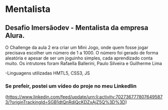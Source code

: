 #  Mentalista

## Desafio Imersãodev - Mentalista da empresa Alura.

O Challenge da aula 2 era criar um Mini Jogo, onde quem fosse jogar precisava escolher um número de 1 a 1000. 
O número  foi gerado de forma aleatória e apesar de ser um joguinho simples, cada aprendizado  conta muito.
Os intrutores foram  Rafaella Ballerini, Paulo Silveira e Guilherme Lima 

-Linguagens utilizadas HMTL5,  CSS3, JS

### Se prefeir, postei um vídeo do proje no meu Linkedlin 

(https://www.linkedin.com/feed/update/urn:li:activity:7027367778076495873/?originTrackingId=SGB1dtQnRdiQcKDZxAjZ5Q%3D%3D)
